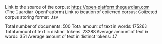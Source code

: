 Link to the source of the corpus: https://open-platform.theguardian.com (The Guardian OpenPlatform)
Link to location of collected corpus: 
Collected corpus storing format: .tsv

Total number of documents: 500
Total amount of text in words:  175263
Total amount of text in distinct tokens: 23288
Average amount of text in words: 351
Average amount of text in distinct tokens: 47
